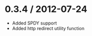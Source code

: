 
0.3.4 / 2012-07-24
==================

  * Added SPDY support
  * Added http redirect utility function


